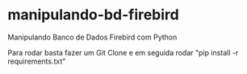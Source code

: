 # manipulando-bd-firebird
Manipulando Banco de Dados Firebird com Python


Para rodar basta fazer um Git Clone e em seguida rodar "pip install -r requirements.txt"
